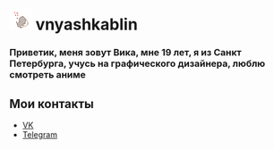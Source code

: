 # <img height="40" width="40" src="https://raw.githubusercontent.com/RobertMeow/RobertMeow/master/files/meow.gif"/> vnyashkablin
### Приветик, меня зовут Вика, мне 19 лет, я из Санкт Петербурга, учусь на графического дизайнера, люблю смотреть аниме 

## Мои контакты 
- [VK](https://vk.com/nyaha)
- [Telegram](https://ivivika.t.me)
